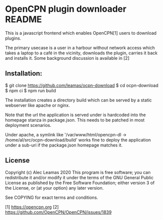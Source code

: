 OpenCPN plugin downloader README
================================

This is a javascript frontend which enables OpenCPN[1] users to download
plugins.

The primary usecase is a user in a harbour without network access which
takes a laptop to a café in the vicinity, downloads the plugin, carries it
back and installs it.  Some background discussion is available in [2]


## Installation:

   $ git clone https://github.com/leamas/ocpn-download
   $ cd ocpn-download
   $ npm ci
   $ npm run build

The installation creates a directory build which can be served by a static
webserver like apache or nginx.

Note that the url the application is served under is hardcoded into the
homepage stanza in package.json. This needs to be patched in most
deployment scenarios.

Under apache, a symlink like
'/var/www/html/opencpn-dl -> /home/al/src/ocpn-download/build' works fine
to deploy the application under a sub-uri if the package.json
homepage matches it.

## License
Copyright (c) Alec Leamas 2020
This program is free software; you can redistribute it and/or modify
it under the terms of the GNU General Public License as published by
the Free Software Foundation; either version 3 of the License, or
(at your option) any later version.

See COPYING for exact terms and conditions.

[1] https://opencpn.org
[2] https://github.com/OpenCPN/OpenCPN/issues/1839
